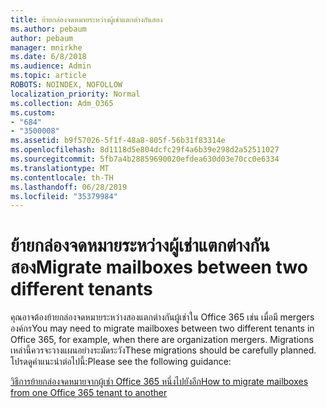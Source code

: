```yaml
---
title: ย้ายกล่องจดหมายระหว่างผู้เช่าแตกต่างกันสอง
ms.author: pebaum
author: pebaum
manager: mnirkhe
ms.date: 6/8/2018
ms.audience: Admin
ms.topic: article
ROBOTS: NOINDEX, NOFOLLOW
localization_priority: Normal
ms.collection: Adm_O365
ms.custom:
- "684"
- "3500008"
ms.assetid: b9f57026-5f1f-48a8-805f-56b31f83314e
ms.openlocfilehash: 8d1118d5e804dcfc29f4a6b39e298d2a52511027
ms.sourcegitcommit: 5fb7a4b28859690020efdea630d03e70cc0e6334
ms.translationtype: MT
ms.contentlocale: th-TH
ms.lasthandoff: 06/28/2019
ms.locfileid: "35379984"
---
```

# <a name="migrate-mailboxes-between-two-different-tenants"></a><span data-ttu-id="39ffc-102">ย้ายกล่องจดหมายระหว่างผู้เช่าแตกต่างกันสอง</span><span class="sxs-lookup"><span data-stu-id="39ffc-102">Migrate mailboxes between two different tenants</span></span>

<span data-ttu-id="39ffc-103">คุณอาจต้องย้ายกล่องจดหมายระหว่างสองแตกต่างกันผู้เช่าใน Office 365 เช่น เมื่อมี mergers องค์กร</span><span class="sxs-lookup"><span data-stu-id="39ffc-103">You may need to migrate mailboxes between two different tenants in Office 365, for example, when there are organization mergers.</span></span> <span data-ttu-id="39ffc-104">Migrations เหล่านี้ควรจะวางแผนอย่างระมัดระวัง</span><span class="sxs-lookup"><span data-stu-id="39ffc-104">These migrations should be carefully planned.</span></span> <span data-ttu-id="39ffc-105">โปรดดูคำแนะนำต่อไปนี้:</span><span class="sxs-lookup"><span data-stu-id="39ffc-105">Please see the following guidance:</span></span>
  
[<span data-ttu-id="39ffc-106">วิธีการย้ายกล่องจดหมายจากผู้เช่า Office 365 หนึ่งไปยังอีก</span><span class="sxs-lookup"><span data-stu-id="39ffc-106">How to migrate mailboxes from one Office 365 tenant to another</span></span>](https://support.office.com/article/how-to-migrate-mailboxes-from-one-office-365-tenant-to-another-65af7d77-3e79-44d4-9173-04fd991358b7)
  